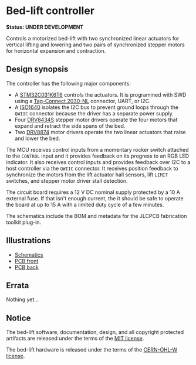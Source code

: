 # Bed-lift controller

**Status: UNDER DEVELOPMENT**

Controls a motorized bed-lift with two synchronized linear actuators for vertical lifting and lowering and two pairs of synchronized stepper motors for horizontal expansion and contraction.

## Design synopsis

The controller has the following major components:

- A [STM32C031K6T6](https://www.st.com/resource/en/datasheet/stm32c031k6.pdf) controls the actuators. It is programmed with SWD using a [Tag-Connect 2030-NL](https://www.tag-connect.com/info) connector, UART, or I2C.
- A [ISO1640](https://www.ti.com/lit/ds/symlink/iso1640.pdf) isolates the I2C bus to prevent ground loops through the `QWIIC` connector because the driver has a separate power supply.
- Four [DRV8434S](https://www.ti.com/lit/ds/symlink/drv8434s.pdf) stepper motor drivers operate the four motors that expand and retract the side spans of the bed.
- Two [DRV8874](https://www.ti.com/lit/ds/slvsf66a/slvsf66a.pdf) motor drivers operate the two linear actuators that raise and lower the bed.

The MCU receives control inputs from a momentary rocker switch attached to the `CONTROL` input and it provides feedback on its progress to an RGB LED indicator.  It also receives control inputs and provides feedback over I2C to a host controller via the `QWIIC` connector.  It receives position feedback to synchronize the motors from the lift actuator hall sensors, lift `LIMIT` switches, and stepper motor driver stall detection.

The circuit board requires a 12 V DC nominal supply protected by a 10 A external fuse. If that isn't enough current, the it should be safe to operate the board at up to 15 A with a limited duty cycle of a few minutes.

The schematics include the BOM and metadata for the JLCPCB fabrication toolkit plug-in.

## Illustrations

- [Schematics](./hardware/v0.2/bed-lift.pdf)
- [PCB front](./hardware/v0.2/bed-lift-front.png)
- [PCB back](./hardware/v0.2/bed-lift-back.png)

## Errata

Nothing yet...

## Notice

The bed-lift software, documentation, design, and all copyright protected artifacts are released under the terms of the [MIT license](LICENSE).

The bed-lift hardware is released under the terms of the [CERN-OHL-W license](hardware/LICENSE).
